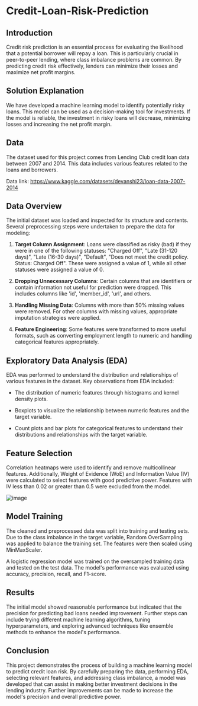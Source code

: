 # Credit-Loan-Risk-Prediction

## Introduction
Credit risk prediction is an essential process for evaluating the likelihood that a potential borrower will repay a loan. This is particularly crucial in peer-to-peer lending, where class imbalance problems are common. By predicting credit risk effectively, lenders can minimize their losses and maximize net profit margins.


## Solution Explanation
We have developed a machine learning model to identify potentially risky loans. This model can be used as a decision-making tool for investments. If the model is reliable, the investment in risky loans will decrease, minimizing losses and increasing the net profit margin.


## Data
The dataset used for this project comes from Lending Club credit loan data between 2007 and 2014. This data includes various features related to the loans and borrowers.

Data link: https://www.kaggle.com/datasets/devanshi23/loan-data-2007-2014


## Data Overview
The initial dataset was loaded and inspected for its structure and contents. Several preprocessing steps were undertaken to prepare the data for modeling:

1. **Target Column Assignment**: Loans were classified as risky (bad) if they were in one of the following statuses: "Charged Off", "Late (31-120 days)", "Late (16-30 days)", "Default", "Does not meet the credit policy. Status: Charged Off". These were assigned a value of 1, while all other statuses were assigned a value of 0.

2. **Dropping Unnecessary Columns**: Certain columns that are identifiers or contain information not useful for prediction were dropped. This includes columns like 'id', 'member_id', 'url', and others.

3. **Handling Missing Data**: Columns with more than 50% missing values were removed. For other columns with missing values, appropriate imputation strategies were applied.

4. **Feature Engineering**: Some features were transformed to more useful formats, such as converting employment length to numeric and handling categorical features appropriately.


## Exploratory Data Analysis (EDA)
EDA was performed to understand the distribution and relationships of various features in the dataset. Key observations from EDA included:

* The distribution of numeric features through histograms and kernel density plots.

* Boxplots to visualize the relationship between numeric features and the target variable.

* Count plots and bar plots for categorical features to understand their distributions and relationships with the target variable.


## Feature Selection
Correlation heatmaps were used to identify and remove multicollinear features. Additionally, Weight of Evidence (WoE) and Information Value (IV) were calculated to select features with good predictive power. Features with IV less than 0.02 or greater than 0.5 were excluded from the model.

![image](https://github.com/Ashar18/Credit-Loan-Risk-Prediction/assets/64865488/5ef8d0e0-eeae-4e00-b50b-b61e8bc4e68c)


## Model Training
The cleaned and preprocessed data was split into training and testing sets. Due to the class imbalance in the target variable, Random OverSampling was applied to balance the training set. The features were then scaled using MinMaxScaler.

A logistic regression model was trained on the oversampled training data and tested on the test data. The model's performance was evaluated using accuracy, precision, recall, and F1-score.

## Results
The initial model showed reasonable performance but indicated that the precision for predicting bad loans needed improvement. Further steps can include trying different machine learning algorithms, tuning hyperparameters, and exploring advanced techniques like ensemble methods to enhance the model's performance.

## Conclusion
This project demonstrates the process of building a machine learning model to predict credit loan risk. By carefully preparing the data, performing EDA, selecting relevant features, and addressing class imbalance, a model was developed that can assist in making better investment decisions in the lending industry. Further improvements can be made to increase the model's precision and overall predictive power.
